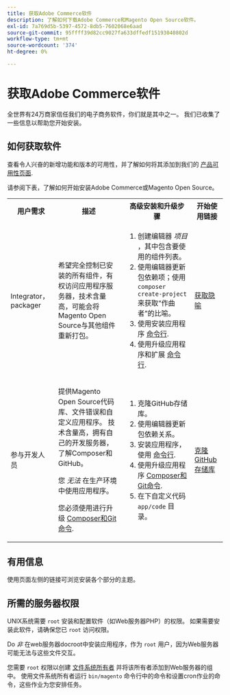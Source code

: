 ```yaml
---
title: 获取Adobe Commerce软件
description: 了解如何下载Adobe Commerce和Magento Open Source软件。
exl-id: 7a769d5b-5397-4572-8db5-7602068e6aad
source-git-commit: 95ffff39d82cc9027fa633dffedf15193040802d
workflow-type: tm+mt
source-wordcount: '374'
ht-degree: 0%

---
```


# 获取Adobe Commerce软件

全世界有24万商家信任我们的电子商务软件，你们就是其中之一。 我们已收集了一些信息以帮助您开始安装。

## 如何获取软件

查看令人兴奋的新增功能和版本的可用性，并了解如何将其添加到我们的 [产品可用性页面](https://devdocs.magento.com/release/availability.html).

请参阅下表，了解如何开始安装Adobe Commerce或Magento Open Source。

<table>
    <tbody>
        <tr>
            <th>用户需求</th>
            <th>描述</th>
            <th>高级安装和升级步骤</th>
            <th>开始使用链接</th>
        </tr>
    <tr>
        <td><p>Integrator， packager</p></td>
        <td><p>希望完全控制已安装的所有组件，有权访问应用程序服务器，技术含量高，可能会将Magento Open Source与其他组件重新打包。</p>
        </td>
        <td><ol><li>创建编辑器 <em>项目</em> ，其中包含要使用的组件列表。</li>
            <li>使用编辑器更新包依赖项；使用 <code>composer create-project</code> 来获取“作曲者”的比喻。</li>
            <li>使用安装应用程序 <a href="../advanced.md">命令行</a>.</li>
        <li>使用升级应用程序和扩展  <a href="../../upgrade/implementation/perform-upgrade.md">命令行</a>.</li></ol></td>
        <td><p><a href="../composer.md">获取隐喻</a></p></td>
    </tr>
    <tr>
        <td><p>参与开发人员</p></td>
        <td><p>提供Magento Open Source代码库、文件错误和自定义应用程序。 技术含量高，拥有自己的开发服务器，了解Composer和GitHub。</p>
            <p>您 <em>无法</em> 在生产环境中使用应用程序。</p>
      <p>您必须使用进行升级 <a href="../../upgrade/developer/git-installs.md">Composer和Git命令</a>.</p></td>
        <td><ol><li>克隆GitHub存储库。</li>
            <li>使用编辑器更新包依赖关系。</li>
            <li>安装应用程序，使用 <a href="../advanced.md">命令行</a>.</li>
            <li>使用升级应用程序 <a href="../../upgrade/developer/git-installs.md">Composer和Git命令</a>.</li>
            <li>在下自定义代码 <code>app/code</code> 目录。</li></ol></td>
        <td><p><a href="https://developer.adobe.com/commerce/contributor/guides/install/clone-repository/">克隆GitHub存储库</a></p></td>
    </tr>
    </tbody>
</table>

## 有用信息

使用页面左侧的链接可浏览安装各个部分的主题。

## 所需的服务器权限

UNIX系统需要 `root` 安装和配置软件（如Web服务器PHP）的权限。 如果需要安装此软件，请确保您已 `root` 访问权限。

Do *非* 在web服务器docroot中安装应用程序，作为 `root` 用户，因为Web服务器可能无法与这些文件交互。

您需要 `root` 权限以创建 [文件系统所有者](file-system/overview.md) 并将该所有者添加到Web服务器的组中。 使用文件系统所有者运行 `bin/magento` 命令行中的命令和设置cron作业的命令，这些作业为您安排任务。
